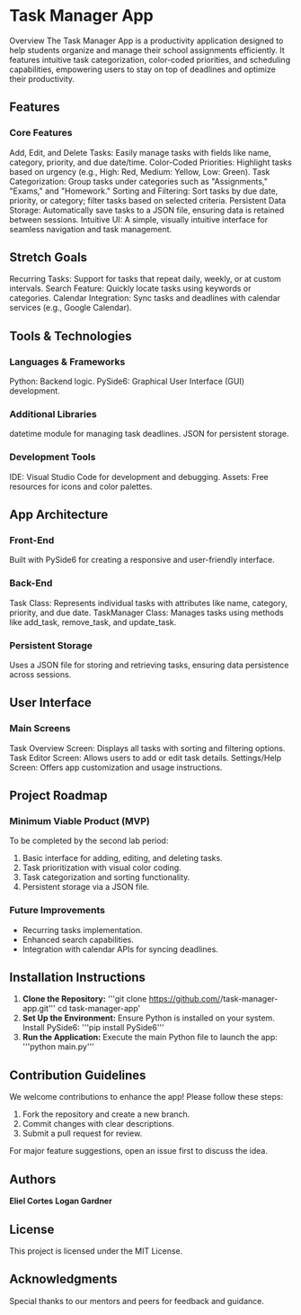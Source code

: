# Task Manager App
Overview
The Task Manager App is a productivity application designed to help students organize and manage their school assignments efficiently. It features intuitive task categorization, color-coded priorities, and scheduling capabilities, empowering users to stay on top of deadlines and optimize their productivity.

## Features
### Core Features
Add, Edit, and Delete Tasks: Easily manage tasks with fields like name, category, priority, and due date/time.
Color-Coded Priorities: Highlight tasks based on urgency (e.g., High: Red, Medium: Yellow, Low: Green).
Task Categorization: Group tasks under categories such as "Assignments," "Exams," and "Homework."
Sorting and Filtering: Sort tasks by due date, priority, or category; filter tasks based on selected criteria.
Persistent Data Storage: Automatically save tasks to a JSON file, ensuring data is retained between sessions.
Intuitive UI: A simple, visually intuitive interface for seamless navigation and task management.
## Stretch Goals
Recurring Tasks: Support for tasks that repeat daily, weekly, or at custom intervals.
Search Feature: Quickly locate tasks using keywords or categories.
Calendar Integration: Sync tasks and deadlines with calendar services (e.g., Google Calendar).
<br/>
## Tools & Technologies
### Languages & Frameworks
Python: Backend logic.
PySide6: Graphical User Interface (GUI) development.
### Additional Libraries
datetime module for managing task deadlines.
JSON for persistent storage.
### Development Tools
IDE: Visual Studio Code for development and debugging.
Assets: Free resources for icons and color palettes.

## App Architecture
### Front-End
Built with PySide6 for creating a responsive and user-friendly interface.
### Back-End
Task Class: Represents individual tasks with attributes like name, category, priority, and due date.
TaskManager Class: Manages tasks using methods like add_task, remove_task, and update_task.
### Persistent Storage
Uses a JSON file for storing and retrieving tasks, ensuring data persistence across sessions.
## User Interface
### Main Screens
Task Overview Screen: Displays all tasks with sorting and filtering options.
Task Editor Screen: Allows users to add or edit task details.
Settings/Help Screen: Offers app customization and usage instructions.


## Project Roadmap
### Minimum Viable Product (MVP)
To be completed by the second lab period:

1. Basic interface for adding, editing, and deleting tasks.
2. Task prioritization with visual color coding.
3. Task categorization and sorting functionality.
4. Persistent storage via a JSON file.
### Future Improvements
* Recurring tasks implementation.
* Enhanced search capabilities.
* Integration with calendar APIs for syncing deadlines.
  
## Installation Instructions
1. **Clone the Repository:**
'''git clone https://github.com/<your-username>/task-manager-app.git'''
cd task-manager-app'
2. **Set Up the Environment:** Ensure Python is installed on your system. Install PySide6:
'''pip install PySide6'''
3. **Run the Application:** Execute the main Python file to launch the app:
'''python main.py'''

## Contribution Guidelines
We welcome contributions to enhance the app!
Please follow these steps:

1. Fork the repository and create a new branch.
2. Commit changes with clear descriptions.
3. Submit a pull request for review.

For major feature suggestions, open an issue first to discuss the idea.
<br/>
## Authors
**Eliel Cortes**
**Logan Gardner**
<br/>
## License
This project is licensed under the MIT License.
<br/>
## Acknowledgments
Special thanks to our mentors and peers for feedback and guidance.
